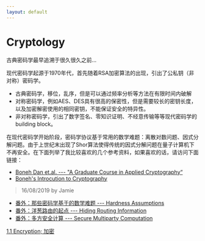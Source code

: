 ```yaml
---
layout: default
---
```


# Cryptology

古典密码学最早追溯于很久很久之前...

现代密码学起源于1970年代，首先随着RSA加密算法的出现，引出了公私钥（非对称）密码学。

- 古典密码学，移位，乱序，但是可以通过频率分析等方法在有限时间内破解
- 对称密码学，例如AES、DES具有很高的保密性，但是需要较长的密钥长度，以及加密解密使用的相同密钥，不能保证安全的特异性。
- 非对称密码学，引出了数字签名、零知识证明、不经意传输等等现代密码学的building block。

在现代密码学开始阶段，密码学协议基于常用的数学难题：离散对数问题、因式分解问题。由于上世纪末出现了Shor算法使得传统的因式分解问题在量子计算机下不再安全。在下面列举了我比较喜欢的几个参考资料，如果喜欢的话，请访问下面链接：

- [Boneh Dan et.al. --- "A Graduate Course in Applied Cryptography“](https://crypto.stanford.edu/~dabo/cryptobook/BonehShoup_0_4.pdf)
- [Boneh's Introcution to Cryptography](https://crypto.stanford.edu/pbc/notes/crypto/)

> 16/08/2019 by Jamie

- [番外：那些密码学基于的数学难题 --- Hardness Assumptions](./post_hard_problems.html)
- [番外：洋葱路由的起点 --- Hiding Routing Information](./post_onion.html)
- [番外：多方安全计算 --- Secure Multiparty Computation](./post_mpc.html)

[1.1 Encryption; 加密](./post_encryption.html)